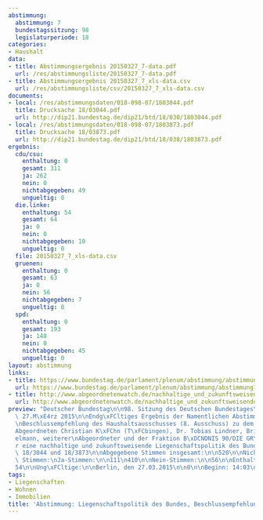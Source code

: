 ```yaml
---
abstimmung:
  abstimmung: 7
  bundestagssitzung: 98
  legislaturperiode: 18
categories:
- Haushalt
data:
- title: Abstimmungsergebnis 20150327_7-data.pdf
  url: /res/abstimmungsliste/20150327_7-data.pdf
- title: Abstimmungsergebnis 20150327_7_xls-data.csv
  url: /res/abstimmungsliste/csv/20150327_7_xls-data.csv
documents:
- local: /res/abstimmungsdaten/018-098-07/1803044.pdf
  title: Drucksache 18/03044.pdf
  url: http://dip21.bundestag.de/dip21/btd/18/030/1803044.pdf
- local: /res/abstimmungsdaten/018-098-07/1803873.pdf
  title: Drucksache 18/03873.pdf
  url: http://dip21.bundestag.de/dip21/btd/18/038/1803873.pdf
ergebnis:
  cdu/csu:
    enthaltung: 0
    gesamt: 311
    ja: 262
    nein: 0
    nichtabgegeben: 49
    ungueltig: 0
  die.linke:
    enthaltung: 54
    gesamt: 64
    ja: 0
    nein: 0
    nichtabgegeben: 10
    ungueltig: 0
  file: 20150327_7_xls-data.csv
  gruenen:
    enthaltung: 0
    gesamt: 63
    ja: 0
    nein: 56
    nichtabgegeben: 7
    ungueltig: 0
  spd:
    enthaltung: 0
    gesamt: 193
    ja: 148
    nein: 0
    nichtabgegeben: 45
    ungueltig: 0
layout: abstimmung
links:
- title: https://www.bundestag.de/parlament/plenum/abstimmung/abstimmung?id=338
  url: https://www.bundestag.de/parlament/plenum/abstimmung/abstimmung?id=338
- title: http://www.abgeordnetenwatch.de/nachhaltige_und_zukunftsweisende_liegenschaftspolitik-1105-724.html
  url: http://www.abgeordnetenwatch.de/nachhaltige_und_zukunftsweisende_liegenschaftspolitik-1105-724.html
preview: "Deutscher Bundestag\n\n98. Sitzung des Deutschen Bundestages\nam Freitag,\
  \ 27.M\xE4rz 2015\n\nEndg\xFCltiges Ergebnis der Namentlichen Abstimmung Nr. 7\n\
  \nBeschlussempfehlung des Haushaltsausschusses (8. Ausschuss) zu dem Antrag der\n\
  Abgeordneten Christian K\xFChn (T\xFCbingen), Dr. Tobias Lindner, Britta Ha\xDF\
  elmann, weiterer\nAbgeordneter und der Fraktion B\xDCNDNIS 90/DIE GR\xDCNEN\nF\xFC\
  r eine nachhaltige und zukunftsweisende Liegenschaftspolitik des Bundes\nDrucksachen\
  \ 18/3044 und 18/3873\n\nAbgegebene Stimmen insgesamt:\n\n520\n\nNicht abgegebene\
  \ Stimmen:\nJa-Stimmen:\n\n111\n410\n\nNein-Stimmen:\n\n56\n\nEnthaltungen:\n\n\
  54\n\nUng\xFCltige:\n\nBerlin, den 27.03.2015\n\n0\n\nBeginn: 14:03\nEnde: 14:05\n"
tags:
- Liegenschaften
- Wohnen
- Immobilien
title: 'Abstimmung: Liegenschaftspolitik des Bundes, Beschlussempfehlung des Haushaltsausschusses'
---
```

